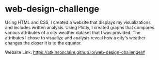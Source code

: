# web-design-challenge

Using HTML and CSS, I created a website that displays my visualizations and includes written analysis. Using Plotly, I created graphs that compares various attributes of a city weather dataset that I was provided. The attributes I chose to visualize and analysis reveal how a city's weather changes the closer it is to the equator.

Website Link: https://atkinsonclaire.github.io/web-design-challenge/#
